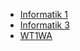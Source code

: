*   [Informatik 1]({{site.baseurl}}ws2015/info1)
*   [Informatik 3]({{site.baseurl}}ws2015/info3)
*   [WT1WA]({{site.baseurl}}ws2015/wt1wa)
